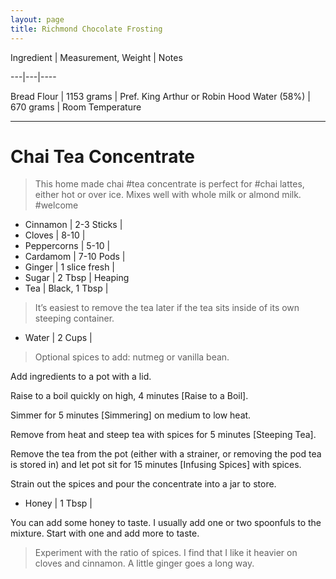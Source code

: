 ```yaml
---
layout: page
title: Richmond Chocolate Frosting
---
```


Ingredient | Measurement, Weight | Notes

---|---|----

Bread Flour | 1153 grams | Pref. King Arthur or Robin Hood
Water (58%) | 670 grams | Room Temperature

***
# Chai Tea Concentrate

> This home made chai #tea concentrate is perfect for #chai lattes, either hot or over ice. Mixes well with whole milk or almond milk. #welcome

- Cinnamon | 2-3 Sticks | 
- Cloves | 8-10 | 
- Peppercorns | 5-10 | 
- Cardamom | 7-10 Pods | 
- Ginger | 1 slice fresh | 
- Sugar | 2 Tbsp | Heaping
- Tea | Black, 1 Tbsp | 

> It’s easiest to remove the tea later if the tea sits inside of its own steeping container.

- Water | 2 Cups | 

> Optional spices to add: nutmeg or vanilla bean.

Add ingredients to a pot with a lid.

Raise to a boil quickly on high, 4 minutes [Raise to a Boil].

Simmer for 5 minutes [Simmering] on medium to low heat.

Remove from heat and steep tea with spices for 5 minutes [Steeping Tea].

Remove the tea from the pot (either with a strainer, or removing the pod tea is stored in) and let pot sit for 15 minutes [Infusing Spices] with spices.

Strain out the spices and pour the concentrate into a jar to store.

- Honey | 1 Tbsp | 

You can add some honey to taste. I usually add one or two spoonfuls to the mixture. Start with one and add more to taste.

> Experiment with the ratio of spices. I find that I like it heavier on cloves and cinnamon. A little ginger goes a long way.
